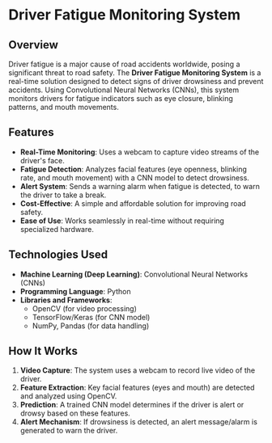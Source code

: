 # Driver Fatigue Monitoring System

## Overview
Driver fatigue is a major cause of road accidents worldwide, posing a significant threat to road safety. 
The **Driver Fatigue Monitoring System** is a real-time solution designed to detect signs of driver 
drowsiness and prevent accidents. Using Convolutional Neural Networks (CNNs), this system monitors 
drivers for fatigue indicators such as eye closure, blinking patterns, and mouth movements.

## Features
- **Real-Time Monitoring**: Uses a webcam to capture video streams of the driver's face.
- **Fatigue Detection**: Analyzes facial features (eye openness, blinking rate, and mouth movement) with a CNN model to detect drowsiness.
- **Alert System**: Sends a warning alarm when fatigue is detected, to warn the driver to take a break.
- **Cost-Effective**: A simple and affordable solution for improving road safety.
- **Ease of Use**: Works seamlessly in real-time without requiring specialized hardware.

## Technologies Used
- **Machine Learning (Deep Learning)**: Convolutional Neural Networks (CNNs)
- **Programming Language**: Python
- **Libraries and Frameworks**:
  - OpenCV (for video processing)
  - TensorFlow/Keras (for CNN model)
  - NumPy, Pandas (for data handling)

## How It Works
1. **Video Capture**: The system uses a webcam to record live video of the driver.
2. **Feature Extraction**: Key facial features (eyes and mouth) are detected and analyzed using OpenCV.
3. **Prediction**: A trained CNN model determines if the driver is alert or drowsy based on these features.
4. **Alert Mechanism**: If drowsiness is detected, an alert message/alarm is generated to warn the driver.
   

